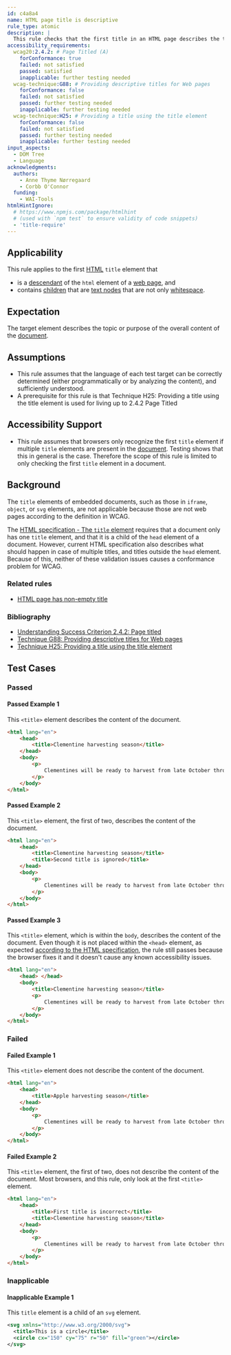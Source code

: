 ```yaml
---
id: c4a8a4
name: HTML page title is descriptive
rule_type: atomic
description: |
  This rule checks that the first title in an HTML page describes the topic or purpose of that page.
accessibility_requirements:
  wcag20:2.4.2: # Page Titled (A)
    forConformance: true
    failed: not satisfied
    passed: satisfied
    inapplicable: further testing needed
  wcag-technique:G88: # Providing descriptive titles for Web pages
    forConformance: false
    failed: not satisfied
    passed: further testing needed
    inapplicable: further testing needed
  wcag-technique:H25: # Providing a title using the title element
    forConformance: false
    failed: not satisfied
    passed: further testing needed
    inapplicable: further testing needed
input_aspects:
  - DOM Tree
  - Language
acknowledgments:
  authors:
    - Anne Thyme Nørregaard
    - Corbb O'Connor
  funding:
    - WAI-Tools
htmlHintIgnore:
  # https://www.npmjs.com/package/htmlhint
  # (used with `npm test` to ensure validity of code snippets)
  - 'title-require'
---
```


## Applicability

This rule applies to the first [HTML][] `title` element that

- is a [descendant](https://dom.spec.whatwg.org/#concept-tree-descendant) of the `html` element of a [web page](https://www.w3.org/TR/WCAG21/#dfn-web-page-s), and
- contains [children](https://dom.spec.whatwg.org/#concept-tree-child) that are [text nodes](https://dom.spec.whatwg.org/#text) that are not only [whitespace](#whitespace).

## Expectation

The target element describes the topic or purpose of the overall content of the [document](https://dom.spec.whatwg.org/#concept-document).

## Assumptions

- This rule assumes that the language of each test target can be correctly determined (either programmatically or by analyzing the content), and sufficiently understood.
- A prerequisite for this rule is that Technique H25: Providing a title using the title element is used for living up to 2.4.2 Page Titled

## Accessibility Support

- This rule assumes that browsers only recognize the first `title` element if multiple `title` elements are present in the [document](https://dom.spec.whatwg.org/#concept-document). Testing shows that this in general is the case. Therefore the scope of this rule is limited to only checking the first `title` element in a document.

## Background

The `title` elements of embedded documents, such as those in `iframe`, `object`, or `svg` elements, are not applicable because those are not web pages according to the definition in WCAG.

The [HTML specification - The `title` element](https://html.spec.whatwg.org/#the-title-element) requires that a document only has one `title` element, and that it is a child of the `head` element of a document. However, current HTML specification also describes what should happen in case of multiple titles, and titles outside the `head` element. Because of this, neither of these validation issues causes a conformance problem for WCAG.

### Related rules

- [HTML page has non-empty title](https://act-rules.github.io/rules/2779a5)

### Bibliography

- [Understanding Success Criterion 2.4.2: Page titled](https://www.w3.org/WAI/WCAG21/Understanding/page-titled.html)
- [Technique G88: Providing descriptive titles for Web pages](https://www.w3.org/WAI/WCAG21/Techniques/general/G88)
- [Technique H25: Providing a title using the title element](https://www.w3.org/WAI/WCAG21/Techniques/html/H25)

## Test Cases

### Passed

#### Passed Example 1

This `<title>` element describes the content of the document.

```html
<html lang="en">
	<head>
		<title>Clementine harvesting season</title>
	</head>
	<body>
		<p>
			Clementines will be ready to harvest from late October through February.
		</p>
	</body>
</html>
```

#### Passed Example 2

This `<title>` element, the first of two, describes the content of the document.

```html
<html lang="en">
	<head>
		<title>Clementine harvesting season</title>
		<title>Second title is ignored</title>
	</head>
	<body>
		<p>
			Clementines will be ready to harvest from late October through February.
		</p>
	</body>
</html>
```

#### Passed Example 3

This `<title>` element, which is within the `body`, describes the content of the document. Even though it is not placed within the `<head>` element, as expected [according to the HTML specification](https://html.spec.whatwg.org/#the-title-element), the rule still passes because the browser fixes it and it doesn't cause any known accessibility issues.

```html
<html lang="en">
	<head> </head>
	<body>
		<title>Clementine harvesting season</title>
		<p>
			Clementines will be ready to harvest from late October through February.
		</p>
	</body>
</html>
```

### Failed

#### Failed Example 1

This `<title>` element does not describe the content of the document.

```html
<html lang="en">
	<head>
		<title>Apple harvesting season</title>
	</head>
	<body>
		<p>
			Clementines will be ready to harvest from late October through February.
		</p>
	</body>
</html>
```

#### Failed Example 2

This `<title>` element, the first of two, does not describe the content of the document. Most browsers, and this rule, only look at the first `<title>` element.

```html
<html lang="en">
	<head>
		<title>First title is incorrect</title>
		<title>Clementine harvesting season</title>
	</head>
	<body>
		<p>
			Clementines will be ready to harvest from late October through February.
		</p>
	</body>
</html>
```

### Inapplicable

#### Inapplicable Example 1

This `title` element is a child of an `svg` element.

```svg
<svg xmlns="http://www.w3.org/2000/svg">
  <title>This is a circle</title>
  <circle cx="150" cy="75" r="50" fill="green"></circle>
</svg>
```

[html]: #namespaced-element
